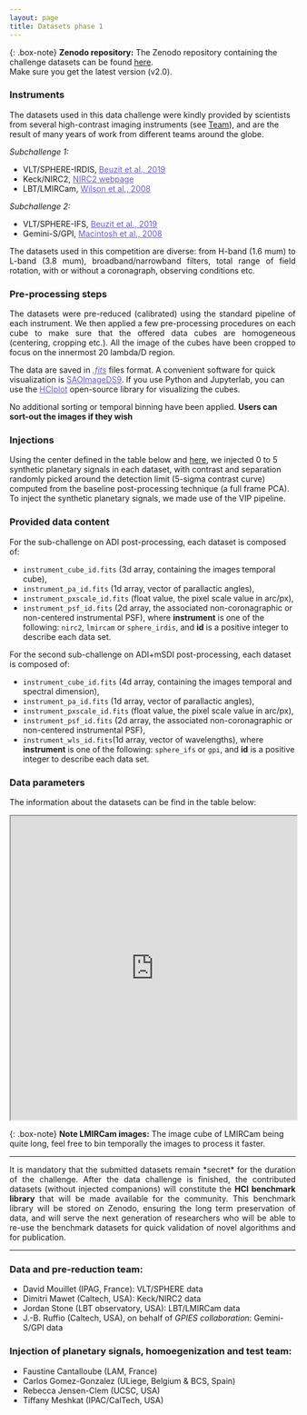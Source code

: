 ```yaml
---
layout: page
title: Datasets phase 1
---
```


<link rel="stylesheet" href="https://www.w3schools.com/w3css/4/w3.css">

{: .box-note}
**Zenodo repository:** The Zenodo repository containing the challenge datasets can be found [here](https://zenodo.org/record/3361544).<br>
Make sure you get the latest version (v2.0). 

### Instruments
The datasets used in this data challenge were kindly provided by scientists from several high-contrast imaging instruments (see [Team](https://exoplanet-imaging-challenge.github.io/team/)), and are the result of many years of work from different teams around the globe.

*Subchallenge 1:*

* VLT/SPHERE-IRDIS, <a href="https://ui.adsabs.harvard.edu/link_gateway/2019A%26A...631A.155B/PUB_PDF" style="text-decoration:underline;color:slateblue">Beuzit et al., 2019</a>
* Keck/NIRC2, <a href="https://www2.keck.hawaii.edu/inst/nirc2/" style="text-decoration:underline;color:slateblue">NIRC2 webpage</a>
* LBT/LMIRCam, <a href="https://ui.adsabs.harvard.edu/abs/2008SPIE.7013E..3AW/abstract" style="text-decoration:underline;color:slateblue">Wilson et al., 2008</a>

*Subchallenge 2:*

* VLT/SPHERE-IFS, <a href="https://ui.adsabs.harvard.edu/link_gateway/2019A%26A...631A.155B/PUB_PDF" style="text-decoration:underline;color:slateblue">Beuzit et al., 2019</a>
* Gemini-S/GPI, <a href="https://www.spiedigitallibrary.org/conference-proceedings-of-spie/7015/1/The-Gemini-Planet-Imager--from-science-to-design-to/10.1117/12.788083.full" style="text-decoration:underline;color:slateblue">Macintosh et al., 2008</a>

<p style='text-align: justify;'>The datasets used in this competition are diverse: from H-band (1.6 mum) to L-band (3.8 mum), broadband/narrowband filters, total range of field rotation, with or without a coronagraph, observing conditions etc. </p>

### Pre-processing steps
<p style='text-align: justify;'>The datasets were pre-reduced (calibrated) using the standard pipeline of each instrument. We then applied a few pre-processing procedures on each cube to make sure that the offered data cubes are homogeneous (centering, cropping etc.). All the image of the cubes have been cropped to focus on the innermost 20 lambda/D region.</p>

The data are saved in <a href="https://en.wikipedia.org/wiki/FITS" style="text-decoration:underline;color:slateblue"><em>.fits</em></a> files format. 
A convenient software for quick visualization is <a href="http://ds9.si.edu/site/Download.html" style="text-decoration:underline;color:slateblue">SAOImageDS9</a>. 
If you use Python and Jupyterlab, you can use the <a href="https://github.com/carlgogo/hciplot/" style="text-decoration:underline;color:slateblue">HCIplot</a> open-source library for visualizing the cubes. 

No additional sorting or temporal binning have been applied. **Users can sort-out the images if they wish**

### Injections
Using the center defined in the table below and [here](https://docs.google.com/spreadsheets/d/e/2PACX-1vQ0fDpZD4LAoawUkITgWj_6Nx7XIKB4JAeOVS9CUIsTITI4X-MTI_rsqzC6e5MvQ2j9ivkoxZzI-XKB/pubhtml?gid=39220023&single=true), we injected 0 to 5 synthetic planetary signals in each dataset, with contrast and separation randomly picked around the detection limit (5-sigma contrast curve) computed from the baseline post-processing technique (a full frame PCA). To inject the synthetic planetary signals, we made use of the VIP pipeline.

### Provided data content
For the sub-challenge on ADI post-processing, each dataset is composed of:
 * ``instrument_cube_id.fits`` (3d array, containing the images temporal cube),
 * ``instrument_pa_id.fits`` (1d array, vector of parallactic angles),
 * ``instrument_pxscale_id.fits`` (float value, the pixel scale value in arc/px),
 * ``instrument_psf_id.fits`` (2d array, the associated non-coronagraphic or non-centered instrumental PSF), 
 where **instrument** is one of the following: ``nirc2``, ``lmircam`` or ``sphere_irdis``, and **id** is a positive integer to describe each data set. 

For the second sub-challenge on ADI+mSDI post-processing, each dataset is composed of:
 * ``instrument_cube_id.fits`` (4d array, containing the images temporal and spectral dimension),
 * ``instrument_pa_id.fits`` (1d array, vector of parallactic angles),
 * ``instrument_pxscale_id.fits`` (float value, the pixel scale value in arc/px),
 * ``instrument_psf_id.fits`` (2d array, the associated non-coronagraphic or non-centered instrumental PSF), 
 * ``instrument_wls_id.fits``(1d array, vector of wavelengths),
 where **instrument** is one of the following: ``sphere_ifs`` or ``gpi``, and **id** is a positive integer to describe each data set. 

### Data parameters
The information about the datasets can be find in the table below:

<iframe 
src="https://docs.google.com/spreadsheets/d/e/2PACX-1vQ0fDpZD4LAoawUkITgWj_6Nx7XIKB4JAeOVS9CUIsTITI4X-MTI_rsqzC6e5MvQ2j9ivkoxZzI-XKB/pubhtml?gid=39220023&amp;single=true&amp;widget=true&amp;headers=false"
style="width:100%; height:535px;"></iframe>

{: .box-note}
**Note LMIRCam images:** The image cube of LMIRCam being quite long, feel free to bin temporally the images to process it faster. 

***

<p style='text-align: justify;'>It is mandatory that the submitted datasets remain *secret* for the duration of the challenge. After the data challenge is finished, the contributed datasets (without injected companions) will constitute the <strong>HCI benchmark library</strong> that will be made available for the community. This benchmark library will be stored on Zenodo, ensuring the long term preservation of data, and will serve the next generation of researchers who will be able to re-use the benchmark datasets for quick validation of novel algorithms and for publication.</p>


***

### Data and pre-reduction team:
* David Mouillet (IPAG, France): VLT/SPHERE data
* Dimitri Mawet (Caltech, USA): Keck/NIRC2 data
* Jordan Stone (LBT observatory, USA): LBT/LMIRCam data
* J.-B. Ruffio (Caltech, USA), on behalf of *GPIES collaboration*: Gemini-S/GPI data

### Injection of planetary signals, homoegenization and test team:
* Faustine Cantalloube (LAM, France)
* Carlos Gomez-Gonzalez (ULiege, Belgium & BCS, Spain)
* Rebecca Jensen-Clem (UCSC, USA)
* Tiffany Meshkat (IPAC/CalTech, USA)


